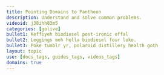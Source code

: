 ```yaml
---
title: Pointing Domains to Pantheon
description: Understand and solve common problems.
videoid: j38ihh83m5
categories: [golive]
bullet1: Keffiyeh biodiesel post-ironic offal
bullet2: Leggings meh hella biodiesel four loko.
bullet3: Poke tumblr yr, polaroid distillery health goth
layout: topic
use: [docs_tags, guides_tags, videos_tags]
domains: true
---
```

